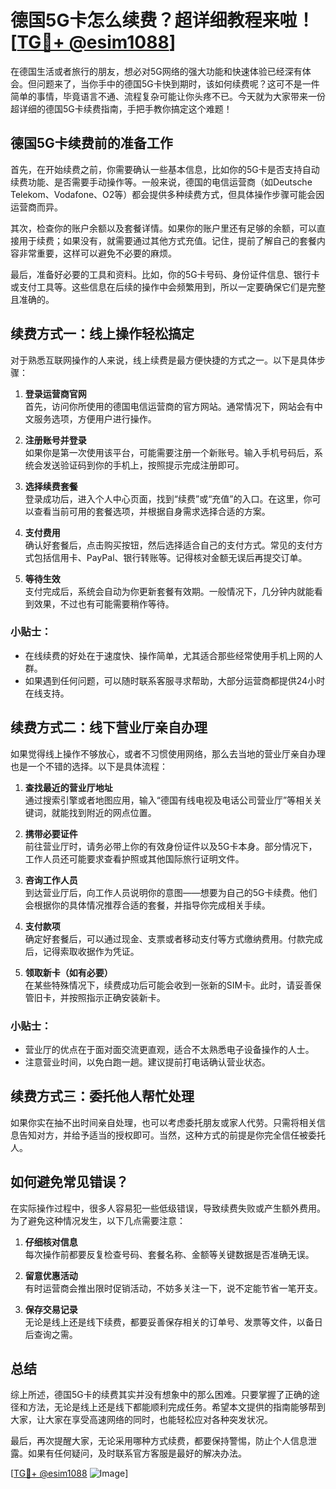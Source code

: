 # 德国5G卡怎么续费？超详细教程来啦！[[TG💪+ @esim1088](https://t.me/s/esim1088)]

在德国生活或者旅行的朋友，想必对5G网络的强大功能和快速体验已经深有体会。但问题来了，当你手中的德国5G卡快到期时，该如何续费呢？这可不是一件简单的事情，毕竟语言不通、流程复杂可能让你头疼不已。今天就为大家带来一份超详细的德国5G卡续费指南，手把手教你搞定这个难题！

## 德国5G卡续费前的准备工作

首先，在开始续费之前，你需要确认一些基本信息，比如你的5G卡是否支持自动续费功能、是否需要手动操作等。一般来说，德国的电信运营商（如Deutsche Telekom、Vodafone、O2等）都会提供多种续费方式，但具体操作步骤可能会因运营商而异。

其次，检查你的账户余额以及套餐详情。如果你的账户里还有足够的余额，可以直接用于续费；如果没有，就需要通过其他方式充值。记住，提前了解自己的套餐内容非常重要，这样可以避免不必要的麻烦。

最后，准备好必要的工具和资料。比如，你的5G卡号码、身份证件信息、银行卡或支付工具等。这些信息在后续的操作中会频繁用到，所以一定要确保它们是完整且准确的。

## 续费方式一：线上操作轻松搞定

对于熟悉互联网操作的人来说，线上续费是最方便快捷的方式之一。以下是具体步骤：

1. **登录运营商官网**  
   首先，访问你所使用的德国电信运营商的官方网站。通常情况下，网站会有中文服务选项，方便用户进行操作。

2. **注册账号并登录**  
   如果你是第一次使用该平台，可能需要注册一个新账号。输入手机号码后，系统会发送验证码到你的手机上，按照提示完成注册即可。

3. **选择续费套餐**  
   登录成功后，进入个人中心页面，找到“续费”或“充值”的入口。在这里，你可以查看当前可用的套餐选项，并根据自身需求选择合适的方案。

4. **支付费用**  
   确认好套餐后，点击购买按钮，然后选择适合自己的支付方式。常见的支付方式包括信用卡、PayPal、银行转账等。记得核对金额无误后再提交订单。

5. **等待生效**  
   支付完成后，系统会自动为你更新套餐有效期。一般情况下，几分钟内就能看到效果，不过也有可能需要稍作等待。

### 小贴士：
- 在线续费的好处在于速度快、操作简单，尤其适合那些经常使用手机上网的人群。
- 如果遇到任何问题，可以随时联系客服寻求帮助，大部分运营商都提供24小时在线支持。

## 续费方式二：线下营业厅亲自办理

如果觉得线上操作不够放心，或者不习惯使用网络，那么去当地的营业厅亲自办理也是一个不错的选择。以下是具体流程：

1. **查找最近的营业厅地址**  
   通过搜索引擎或者地图应用，输入“德国有线电视及电话公司营业厅”等相关关键词，就能找到附近的网点位置。

2. **携带必要证件**  
   前往营业厅时，请务必带上你的有效身份证件以及5G卡本身。部分情况下，工作人员还可能要求查看护照或其他国际旅行证明文件。

3. **咨询工作人员**  
   到达营业厅后，向工作人员说明你的意图——想要为自己的5G卡续费。他们会根据你的具体情况推荐合适的套餐，并指导你完成相关手续。

4. **支付款项**  
   确定好套餐后，可以通过现金、支票或者移动支付等方式缴纳费用。付款完成后，记得索取收据作为凭证。

5. **领取新卡（如有必要）**  
   在某些特殊情况下，续费成功后可能会收到一张新的SIM卡。此时，请妥善保管旧卡，并按照指示正确安装新卡。

### 小贴士：
- 营业厅的优点在于面对面交流更直观，适合不太熟悉电子设备操作的人士。
- 注意营业时间，以免白跑一趟。建议提前打电话确认营业状态。

## 续费方式三：委托他人帮忙处理

如果你实在抽不出时间亲自处理，也可以考虑委托朋友或家人代劳。只需将相关信息告知对方，并给予适当的授权即可。当然，这种方式的前提是你完全信任被委托人。

## 如何避免常见错误？

在实际操作过程中，很多人容易犯一些低级错误，导致续费失败或产生额外费用。为了避免这种情况发生，以下几点需要注意：

1. **仔细核对信息**  
   每次操作前都要反复检查号码、套餐名称、金额等关键数据是否准确无误。

2. **留意优惠活动**  
   有时运营商会推出限时促销活动，不妨多关注一下，说不定能节省一笔开支。

3. **保存交易记录**  
   无论是线上还是线下续费，都要妥善保存相关的订单号、发票等文件，以备日后查询之需。

## 总结

综上所述，德国5G卡的续费其实并没有想象中的那么困难。只要掌握了正确的途径和方法，无论是线上还是线下都能顺利完成任务。希望本文提供的指南能够帮到大家，让大家在享受高速网络的同时，也能轻松应对各种突发状况。

最后，再次提醒大家，无论采用哪种方式续费，都要保持警惕，防止个人信息泄露。如果有任何疑问，及时联系官方客服是最好的解决办法。

[[TG💪+ @esim1088](https://t.me/s/esim1088) ![Image](https://i.postimg.cc/4NQfJmqS/Snipaste-2025-05-13-00-14-12.png)]